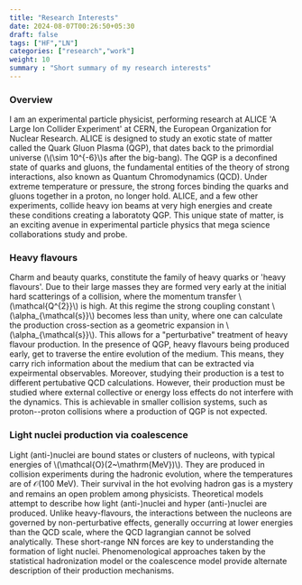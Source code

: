 ```yaml
---
title: "Research Interests"
date: 2024-08-07T00:26:50+05:30
draft: false
tags: ["HF","LN"]
categories: ["research","work"]
weight: 10
summary : "Short summary of my research interests"
---
```


### Overview

I am an experimental particle physicist, performing research at ALICE 'A Large Ion Collider Experiment' at CERN, the European Organization for Nuclear Research. ALICE is designed to study an exotic state of matter called the Quark Gluon Plasma (QGP), that dates back to the primordial universe (\\(\sim 10^{-6}\\)s after the big-bang). The QGP is a deconfined state of quarks and gluons, the fundamental entities of the theory of strong interactions, also known as Quantum Chromodynamics (QCD). Under extreme temperature or pressure, the strong forces binding the quarks and gluons together in a proton, no longer hold. ALICE, and a few other experiments, collide heavy ion beams at very high energies and create these conditions creating a laboratoty QGP. This unique state of matter, is an exciting avenue in experimental particle physics that mega science collaborations study and probe.


### Heavy flavours

Charm and beauty quarks, constitute the family of heavy quarks or 'heavy flavours'. Due to their large masses they are formed very early at the initial hard scatterings of a collision, where the momentum transfer \\(\mathcal{Q^{2}}\\) is high. At this regime the strong coupling constant \\(\alpha_{\mathcal{s}}\\) becomes less than unity, where one can calculate the production cross-section as a geometric expansion in \\(\alpha_{\mathcal{s}}\\). This allows for a "perturbative" treatment of heavy flavour production. In the presence of QGP, heavy flavours being produced early, get to traverse the entire evolution of the medium. This means, they carry rich information about the medium that can be extracted via expeirmental observables. Moreover, studying their production is a test to different pertubative QCD calculations. However, their production must be studied where external collective or energy loss effects do not interfere with the dynamics. This is achievable in smaller collision systems, such as proton--proton collisions where a production of QGP is not expected. 

### Light nuclei production via coalescence

Light (anti-)nuclei are bound states or clusters of nucleons, with typical energies of \\(\mathcal{O}(2~\mathrm{MeV})\\). They are produced in collision experiments during the hadronic evolution, where the temperatures are of $\mathcal{O}(100~\mathrm{MeV})$. Their survival in the hot evolving hadron gas is a mystery and remains an open problem among physicists. Theoretical models attempt to describe how light (anti-)nuclei and hyper (anti-)nuclei are produced. Unlike heavy-flavours, the interactions between the nucleons are governed by non-perturbative effects, generally occurring at lower energies than the QCD scale, where the QCD lagrangian cannot be solved analytically. These short-range NN forces are key to understanding the formation of light nuclei. Phenomenological approaches taken by the statistical hadronization model or the coalescence model provide alternate description of their production mechanisms.




